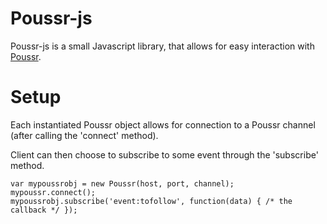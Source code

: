 Poussr-js
==========

Poussr-js is a small Javascript library, that allows for easy
interaction with [Poussr](https://github.com/sleeper/poussr).

Setup
=========

Each instantiated Poussr object allows for connection to a Poussr
channel (after calling the 'connect' method).

Client can then choose to subscribe to some event through the
'subscribe' method.

    var mypoussrobj = new Poussr(host, port, channel);
    mypoussr.connect();
    mypoussrobj.subscribe('event:tofollow', function(data) { /* the callback */ });

